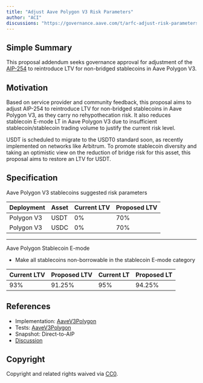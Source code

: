 ```yaml
---
title: "Adjust Aave Polygon V3 Risk Parameters"
author: "ACI"
discussions: "https://governance.aave.com/t/arfc-adjust-risk-parameters-for-aave-v2-and-v3-on-polygon/20211/60"
---
```


## Simple Summary

This proposal addendum seeks governance approval for adjustment of the [AIP-254](https://vote.onaave.com/proposal/?proposalId=254&ipfsHash=0x9a0342bc6f37687ea20210c3a1664de1949d9e3e967ff87467501d4d00116aab) to reintroduce LTV for non-bridged stablecoins in Aave Polygon V3.

## Motivation

Based on service provider and community feedback, this proposal aims to adjust AIP-254 to reintroduce LTV for non-bridged stablecoins in Aave Polygon V3, as they carry no rehypothecation risk. It also reduces stablecoin E-mode LT in Aave Polygon V3 due to insufficient stablecoin/stablecoin trading volume to justify the current risk level.

USDT is scheduled to migrate to the USDT0 standard soon, as recently implemented on networks like Arbitrum. To promote stablecoin diversity and taking an optimistic view on the reduction of bridge risk for this asset, this proposal aims to restore an LTV for USDT.

## Specification

Aave Polygon V3 stablecoins suggested risk parameters

| Deployment | Asset | Current LTV | Proposed LTV |
| ---------- | ----- | ----------- | ------------ |
| Polygon V3 | USDT  | 0%          | 70%          |
| Polygon V3 | USDC  | 0%          | 70%          |

---

Aave Polygon Stablecoin E-mode

- Make all stablecoins non-borrowable in the stablecoin E-mode category

| Current LTV | Proposed LTV | Current LT | Proposed LT |
| ----------- | ------------ | ---------- | ----------- |
| 93%         | 91.25%       | 95%        | 94.25%      |

## References

- Implementation: [AaveV3Polygon](https://github.com/bgd-labs/aave-proposals-v3/blob/main/src/20250228_AaveV3Polygon_AdjustAavePolygonV3RiskParameters/AaveV3Polygon_AdjustAavePolygonV3RiskParameters_20250228.sol)
- Tests: [AaveV3Polygon](https://github.com/bgd-labs/aave-proposals-v3/blob/main/src/20250228_AaveV3Polygon_AdjustAavePolygonV3RiskParameters/AaveV3Polygon_AdjustAavePolygonV3RiskParameters_20250228.t.sol)
- Snapshot: Direct-to-AIP
- [Discussion](https://governance.aave.com/t/arfc-adjust-risk-parameters-for-aave-v2-and-v3-on-polygon/20211/60)

## Copyright

Copyright and related rights waived via [CC0](https://creativecommons.org/publicdomain/zero/1.0/).

